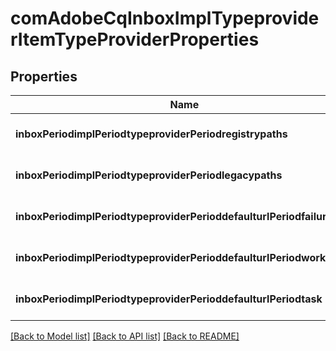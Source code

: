 # comAdobeCqInboxImplTypeproviderItemTypeProviderProperties

## Properties
Name | Type | Description | Notes
------------ | ------------- | ------------- | -------------
**inboxPeriodimplPeriodtypeproviderPeriodregistrypaths** | [**ConfigNodePropertyArray**](ConfigNodePropertyArray.md) |  | [optional] [default to null]
**inboxPeriodimplPeriodtypeproviderPeriodlegacypaths** | [**ConfigNodePropertyArray**](ConfigNodePropertyArray.md) |  | [optional] [default to null]
**inboxPeriodimplPeriodtypeproviderPerioddefaulturlPeriodfailureitem** | [**ConfigNodePropertyString**](ConfigNodePropertyString.md) |  | [optional] [default to null]
**inboxPeriodimplPeriodtypeproviderPerioddefaulturlPeriodworkitem** | [**ConfigNodePropertyString**](ConfigNodePropertyString.md) |  | [optional] [default to null]
**inboxPeriodimplPeriodtypeproviderPerioddefaulturlPeriodtask** | [**ConfigNodePropertyString**](ConfigNodePropertyString.md) |  | [optional] [default to null]

[[Back to Model list]](../README.md#documentation-for-models) [[Back to API list]](../README.md#documentation-for-api-endpoints) [[Back to README]](../README.md)


